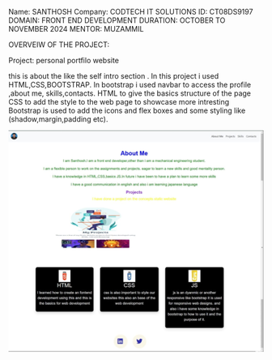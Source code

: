 Name: SANTHOSH
Company: CODTECH IT SOLUTIONS
ID: CT08DS9197
DOMAIN: FRONT END DEVELOPMENT
DURATION: OCTOBER TO NOVEMBER 2024
MENTOR: MUZAMMIL

OVERVEIW OF THE PROJECT:

Project: personal portfilo website

this is about the like the self intro section .
In this project i used HTML,CSS,BOOTSTRAP.
In bootstrap i used navbar to access the profile ,about me, skills,contacts.
HTML to give the basics structure of the page
CSS to add the style to the web page to showcase more intresting
Bootstrap is used to add the icons and flex boxes and some styling like (shadow,margin,padding etc).


![image alt](https://github.com/Santhoshmanoharan12/CODTECH--Task1/blob/985ec3803d440d568c2f8b543cc8b4fda9cb51a6/WhatsApp%20Image%202024-11-02%20at%203.35.17%20PM.jpeg)


